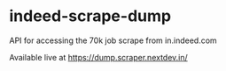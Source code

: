 # indeed-scrape-dump
API for accessing the 70k job scrape from in.indeed.com

Available live at https://dump.scraper.nextdev.in/